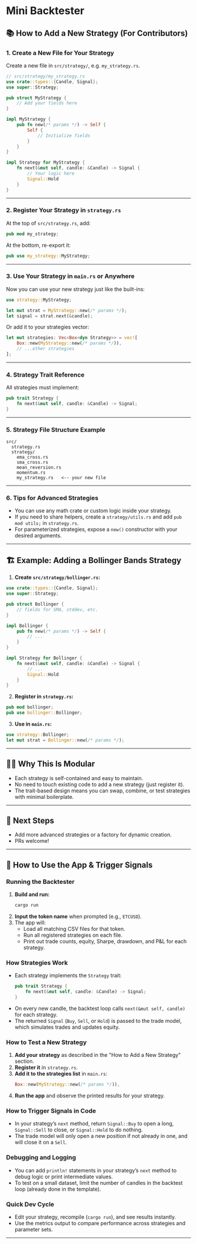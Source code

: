 # Mini Backtester

## 📚 How to Add a New Strategy (For Contributors)

### 1. Create a New File for Your Strategy

Create a new file in `src/strategy/`, e.g. `my_strategy.rs`.

```rust
// src/strategy/my_strategy.rs
use crate::types::{Candle, Signal};
use super::Strategy;

pub struct MyStrategy {
    // Add your fields here
}

impl MyStrategy {
    pub fn new(/* params */) -> Self {
        Self {
            // Initialize fields
        }
    }
}

impl Strategy for MyStrategy {
    fn next(&mut self, candle: &Candle) -> Signal {
        // Your logic here
        Signal::Hold
    }
}
```

---

### 2. Register Your Strategy in `strategy.rs`

At the top of `src/strategy.rs`, add:

```rust
pub mod my_strategy;
```

At the bottom, re-export it:

```rust
pub use my_strategy::MyStrategy;
```

---

### 3. Use Your Strategy in `main.rs` or Anywhere

Now you can use your new strategy just like the built-ins:

```rust
use strategy::MyStrategy;

let mut strat = MyStrategy::new(/* params */);
let signal = strat.next(&candle);
```

Or add it to your strategies vector:

```rust
let mut strategies: Vec<Box<dyn Strategy>> = vec![
    Box::new(MyStrategy::new(/* params */)),
    // ...other strategies
];
```

---

### 4. Strategy Trait Reference

All strategies must implement:

```rust
pub trait Strategy {
    fn next(&mut self, candle: &Candle) -> Signal;
}
```

---

### 5. Strategy File Structure Example

```
src/
  strategy.rs
  strategy/
    ema_cross.rs
    sma_cross.rs
    mean_reversion.rs
    momentum.rs
    my_strategy.rs   <-- your new file
```

---

### 6. Tips for Advanced Strategies

- You can use any math crate or custom logic inside your strategy.
- If you need to share helpers, create a `strategy/utils.rs` and add `pub mod utils;` in `strategy.rs`.
- For parameterized strategies, expose a `new()` constructor with your desired arguments.

---

## 🏗️ Example: Adding a Bollinger Bands Strategy

1. **Create `src/strategy/bollinger.rs`:**

```rust
use crate::types::{Candle, Signal};
use super::Strategy;

pub struct Bollinger {
    // fields for SMA, stddev, etc.
}

impl Bollinger {
    pub fn new(/* params */) -> Self {
        // ...
    }
}

impl Strategy for Bollinger {
    fn next(&mut self, candle: &Candle) -> Signal {
        // ...
        Signal::Hold
    }
}
```

2. **Register in `strategy.rs`:**

```rust
pub mod bollinger;
pub use bollinger::Bollinger;
```

3. **Use in `main.rs`:**

```rust
use strategy::Bollinger;
let mut strat = Bollinger::new(/* params */);
```

---

## 🧑‍💻 Why This Is Modular

- Each strategy is self-contained and easy to maintain.
- No need to touch existing code to add a new strategy (just register it).
- The trait-based design means you can swap, combine, or test strategies with minimal boilerplate.

---

## 🚀 Next Steps

- Add more advanced strategies or a factory for dynamic creation.
- PRs welcome!

---

## 🚦 How to Use the App & Trigger Signals

### Running the Backtester

1. **Build and run:**
   ```bash
   cargo run
   ```
2. **Input the token name** when prompted (e.g., `ETCUSD`).
3. The app will:
   - Load all matching CSV files for that token.
   - Run all registered strategies on each file.
   - Print out trade counts, equity, Sharpe, drawdown, and P&L for each strategy.

### How Strategies Work

- Each strategy implements the `Strategy` trait:
  ```rust
  pub trait Strategy {
      fn next(&mut self, candle: &Candle) -> Signal;
  }
  ```
- On every new candle, the backtest loop calls `next(&mut self, candle)` for each strategy.
- The returned `Signal` (`Buy`, `Sell`, or `Hold`) is passed to the trade model, which simulates trades and updates equity.

### How to Test a New Strategy

1. **Add your strategy** as described in the "How to Add a New Strategy" section.
2. **Register it** in `strategy.rs`.
3. **Add it to the strategies list** in `main.rs`:
   ```rust
   Box::new(MyStrategy::new(/* params */)),
   ```
4. **Run the app** and observe the printed results for your strategy.

### How to Trigger Signals in Code

- In your strategy’s `next` method, return `Signal::Buy` to open a long, `Signal::Sell` to close, or `Signal::Hold` to do nothing.
- The trade model will only open a new position if not already in one, and will close it on a `Sell`.

### Debugging and Logging

- You can add `println!` statements in your strategy’s `next` method to debug logic or print intermediate values.
- To test on a small dataset, limit the number of candles in the backtest loop (already done in the template).

### Quick Dev Cycle

- Edit your strategy, recompile (`cargo run`), and see results instantly.
- Use the metrics output to compare performance across strategies and parameter sets.

---